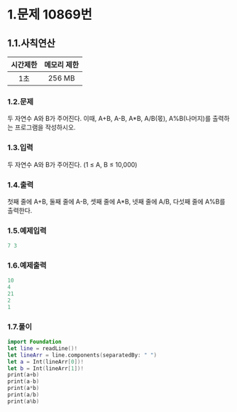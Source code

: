 # 1.문제 10869번

## 1.1.사칙연산

시간제한|메모리 제한
|:---:|:---:|
|1초|256 MB

### 1.2.문제
두 자연수 A와 B가 주어진다. 이때, A+B, A-B, A*B, A/B(몫), A%B(나머지)를 출력하는 프로그램을 작성하시오. 

### 1.3.입력
두 자연수 A와 B가 주어진다. (1 ≤ A, B ≤ 10,000)

### 1.4.출력
첫째 줄에 A+B, 둘째 줄에 A-B, 셋째 줄에 A*B, 넷째 줄에 A/B, 다섯째 줄에 A%B를 출력한다.

### 1.5.예제입력
```swift
7 3
```

### 1.6.예제출력
```swift
10
4
21
2
1
 ```

### 1.7.풀이
```swift
import Foundation
let line = readLine()!
let lineArr = line.components(separatedBy: " ")
let a = Int(lineArr[0])!
let b = Int(lineArr[1])!
print(a+b)
print(a-b)
print(a*b)
print(a/b)
print(a%b)
```

